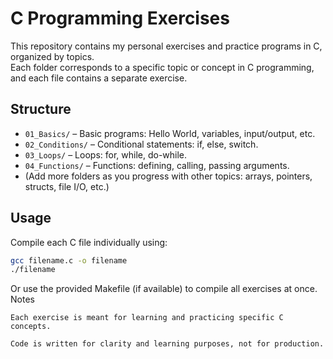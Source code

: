 # C Programming Exercises

This repository contains my personal exercises and practice programs in C, organized by topics.  
Each folder corresponds to a specific topic or concept in C programming, and each file contains a separate exercise.

## Structure

- `01_Basics/` – Basic programs: Hello World, variables, input/output, etc.
- `02_Conditions/` – Conditional statements: if, else, switch.
- `03_Loops/` – Loops: for, while, do-while.
- `04_Functions/` – Functions: defining, calling, passing arguments.
- (Add more folders as you progress with other topics: arrays, pointers, structs, file I/O, etc.)

## Usage

Compile each C file individually using:

```bash
gcc filename.c -o filename
./filename
```
Or use the provided Makefile (if available) to compile all exercises at once.
Notes

    Each exercise is meant for learning and practicing specific C concepts.

    Code is written for clarity and learning purposes, not for production.
